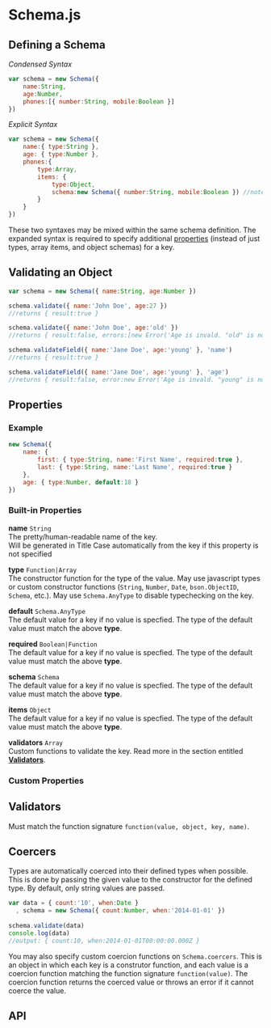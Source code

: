# Schema.js

## Defining a Schema

*Condensed Syntax*

```javascript
var schema = new Schema({
	name:String,
    age:Number,
    phones:[{ number:String, mobile:Boolean }]
})
```

*Explicit Syntax*

```javascript
var schema = new Schema({
	name:{ type:String },
    age: { type:Number },
    phones:{ 
    	type:Array, 
        items: { 
        	type:Object, 
            schema:new Schema({ number:String, mobile:Boolean }) //note: subschema is in condensed syntax
        }
    }
})
```

These two syntaxes may be mixed within the same schema definition.  The expanded syntax is required to specify additional [properties](#Properties) (instead of just types, array items, and object schemas) for a key.

## Validating an Object

```javascript
var schema = new Schema({ name:String, age:Number })

schema.validate({ name:'John Doe', age:27 })
//returns { result:true }

schema.validate({ name:'John Doe', age:'old' })
//returns { result:false, errors:[new Error('Age is invald. "old" is not a Number')] }

schema.validateField({ name:'Jane Doe', age:'young' }, 'name')
//returns { result:true }

schema.validateField({ name:'Jane Doe', age:'young' }, 'age')
//returns { result:false, error:new Error('Age is invald. "young" is not a Number') }
```

## <a name="Properties"></a>Properties

### Example

```javascript
new Schema({
	name: {
    	first: { type:String, name:'First Name', required:true },
        last: { type:String, name:'Last Name', required:true }
    },
    age: { type:Number, default:18 }
})
```

### Built-in Properties

**name** `String`  
The pretty/human-readable name of the key.  
Will be generated in Title Case automatically from the key if this property is not specified

**type** `Function|Array`  
The constructor function for the type of the value.  May use javascript types or custom constructor functions (`String`, `Number`, `Date`, `bson.ObjectID`, `Schema`, etc.). May use `Schema.AnyType` to disable typechecking on the key. 

**default** `Schema.AnyType`  
The default value for a key if no value is specfied.
The type of the default value must match the above **type**.

**required** `Boolean|Function`  
The default value for a key if no value is specfied.
The type of the default value must match the above **type**.

**schema** `Schema`  
The default value for a key if no value is specfied.
The type of the default value must match the above **type**.

**items** `Object`  
The default value for a key if no value is specfied.
The type of the default value must match the above **type**.

**validators** `Array`  
Custom functions to validate the key. Read more in the section entitled **[Validators](#Validators)**.

### Custom Properties


## <a name="Validators"></a>Validators
Must match the function signature `function(value, object, key, name)`.

## Coercers

Types are automatically coerced into their defined types when possible.  This is done by passing the given value to the constructor for the defined type.  By default, only string values are passed.

```javascript
var data = { count:'10', when:Date }
  , schema = new Schema({ count:Number, when:'2014-01-01' })
  
schema.validate(data)
console.log(data)
//output: { count:10, when:2014-01-01T00:00:00.000Z }
```

You may also specify custom coercion functions on `Schema.coercers`.  This is an object in which each key is a construtor function, and each value is a coercion function matching the function signature `function(value)`.  The coercion function returns the coerced value or throws an error if it cannot coerce the value. 

## API
